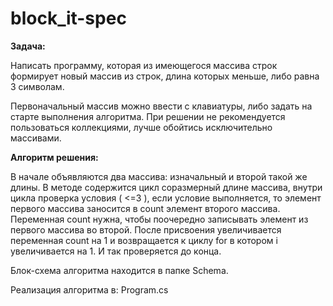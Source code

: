 # block_it-spec

**Задача:**

Написать программу, которая из имеющегося массива строк формирует новый массив из строк, длина которых меньше, либо равна 3 символам.

Первоначальный массив можно ввести с клавиатуры, либо задать на старте выполнения алгоритма. При решении не рекомендуется пользоваться коллекциями, лучше обойтись исключительно массивами.

**Алгоритм решения:**

В начале объявляются два массива: изначальный и второй такой же длины. В методе содержится цикл соразмерный длине массива, внутри цикла проверка условия ( <=3 ), если условие выполняется, то элемент первого массива заносится в count элемент второго массива. Переменная count нужна, чтобы поочередно записывать элемент из первого массива во второй. После присвоения увеличивается переменная count на 1 и возвращается к циклу for в котором i увеличивается на 1. И так проверяется до конца.

Блок-схема алгоритма находится в папке Schema.

Реализация алгоритма в: Program.cs

